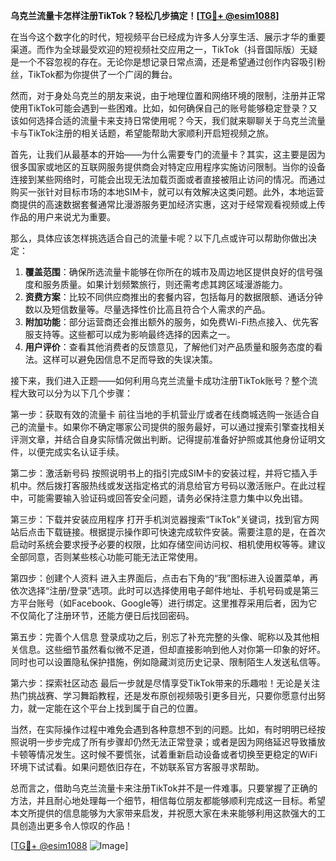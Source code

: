 **乌克兰流量卡怎样注册TikTok？轻松几步搞定！[[TG💪+ @esim1088](https://t.me/s/esim1088)]**

在当今这个数字化的时代，短视频平台已经成为许多人分享生活、展示才华的重要渠道。而作为全球最受欢迎的短视频社交应用之一，TikTok（抖音国际版）无疑是一个不容忽视的存在。无论你是想记录日常点滴，还是希望通过创作内容吸引粉丝，TikTok都为你提供了一个广阔的舞台。

然而，对于身处乌克兰的朋友来说，由于地理位置和网络环境的限制，注册并正常使用TikTok可能会遇到一些困难。比如，如何确保自己的账号能够稳定登录？又该如何选择合适的流量卡来支持日常使用呢？今天，我们就来聊聊关于乌克兰流量卡与TikTok注册的相关话题，希望能帮助大家顺利开启短视频之旅。

首先，让我们从最基本的开始——为什么需要专门的流量卡？其实，这主要是因为很多国家或地区的互联网服务提供商会对特定应用程序实施访问限制。当你的设备连接到某些网络时，可能会出现无法加载页面或者直接被阻止访问的情况。而通过购买一张针对目标市场的本地SIM卡，就可以有效解决这类问题。此外，本地运营商提供的高速数据套餐通常比漫游服务更加经济实惠，这对于经常观看视频或上传作品的用户来说尤为重要。

那么，具体应该怎样挑选适合自己的流量卡呢？以下几点或许可以帮助你做出决定：

1. **覆盖范围**：确保所选流量卡能够在你所在的城市及周边地区提供良好的信号强度和服务质量。如果计划频繁旅行，则还需考虑其跨区域漫游能力。
2. **资费方案**：比较不同供应商推出的套餐内容，包括每月的数据限额、通话分钟数以及短信数量等。尽量选择性价比高且符合个人需求的产品。
3. **附加功能**：部分运营商还会推出额外的服务，如免费Wi-Fi热点接入、优先客服支持等。这些都可以成为影响最终选择的因素之一。
4. **用户评价**：查看其他消费者的反馈意见，了解他们对产品质量和服务态度的看法。这样可以避免因信息不足而导致的失误决策。

接下来，我们进入正题——如何利用乌克兰流量卡成功注册TikTok账号？整个流程大致可以分为以下几个步骤：

第一步：获取有效的流量卡
前往当地的手机营业厅或者在线商城选购一张适合自己的流量卡。如果你不确定哪家公司提供的服务最好，可以通过搜索引擎查找相关评测文章，并结合自身实际情况做出判断。记得提前准备好护照或其他身份证明文件，以便完成实名认证手续。

第二步：激活新号码
按照说明书上的指引完成SIM卡的安装过程，并将它插入手机中。然后拨打客服热线或发送指定格式的消息给官方号码以激活账户。在此过程中，可能需要输入验证码或回答安全问题，请务必保持注意力集中以免出错。

第三步：下载并安装应用程序
打开手机浏览器搜索“TikTok”关键词，找到官方网站后点击下载链接。根据提示操作即可快速完成软件安装。需要注意的是，在首次启动时系统会要求授予必要的权限，比如存储空间访问权、相机使用权等等。建议全部同意，否则某些核心功能可能无法正常使用。

第四步：创建个人资料
进入主界面后，点击右下角的“我”图标进入设置菜单，再依次选择“注册/登录”选项。此时可以选择使用电子邮件地址、手机号码或是第三方平台账号（如Facebook、Google等）进行绑定。这里推荐采用后者，因为它不仅简化了注册环节，还能方便日后找回密码。

第五步：完善个人信息
登录成功之后，别忘了补充完整的头像、昵称以及其他相关信息。这些细节虽然看似微不足道，但却直接影响到他人对你第一印象的好坏。同时也可以设置隐私保护措施，例如隐藏浏览历史记录、限制陌生人发送私信等。

第六步：探索社区动态
最后一步就是尽情享受TikTok带来的乐趣啦！无论是关注热门挑战赛、学习舞蹈教程，还是发布原创视频吸引更多目光，只要你愿意付出努力，就一定能在这个平台上找到属于自己的位置。

当然，在实际操作过程中难免会遇到各种意想不到的问题。比如，有时明明已经按照说明一步步完成了所有步骤却仍然无法正常登录；或者是因为网络延迟导致播放卡顿等情况发生。这时候不要慌张，试着重新启动设备或者切换至更稳定的WiFi环境下试试看。如果问题依旧存在，不妨联系官方客服寻求帮助。

总而言之，借助乌克兰流量卡来注册TikTok并不是一件难事。只要掌握了正确的方法，并且耐心地处理每一个细节，相信每位朋友都能够顺利完成这一目标。希望本文所提供的信息能够为大家带来启发，并祝愿大家在未来能够利用这款强大的工具创造出更多令人惊叹的作品！

[[TG💪+ @esim1088](https://t.me/s/esim1088) ![Image](https://i.postimg.cc/4NQfJmqS/Snipaste-2025-05-13-00-14-12.png)]